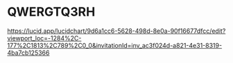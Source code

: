 # QWERGTQ3RH
https://lucid.app/lucidchart/9d6a1cc6-5628-498d-8e0a-90f16677dfcc/edit?viewport_loc=-1284%2C-177%2C1813%2C789%2C0_0&invitationId=inv_ac3f024d-a821-4e31-8319-4ba7cb125366
